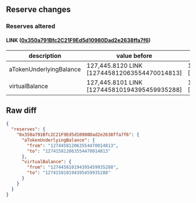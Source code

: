 ## Reserve changes

### Reserves altered

#### LINK ([0x350a791Bfc2C21F9Ed5d10980Dad2e2638ffa7f6](https://optimistic.etherscan.io/address/0x350a791Bfc2C21F9Ed5d10980Dad2e2638ffa7f6))

| description | value before | value after |
| --- | --- | --- |
| aTokenUnderlyingBalance | 127,445.8120 LINK [127445812063554470014813] | 127,415.8120 LINK [127415812063554470014813] |
| virtualBalance | 127,445.8101 LINK [127445810194395459935288] | 127,415.8101 LINK [127415810194395459935288] |


## Raw diff

```json
{
  "reserves": {
    "0x350a791Bfc2C21F9Ed5d10980Dad2e2638ffa7f6": {
      "aTokenUnderlyingBalance": {
        "from": "127445812063554470014813",
        "to": "127415812063554470014813"
      },
      "virtualBalance": {
        "from": "127445810194395459935288",
        "to": "127415810194395459935288"
      }
    }
  }
}
```